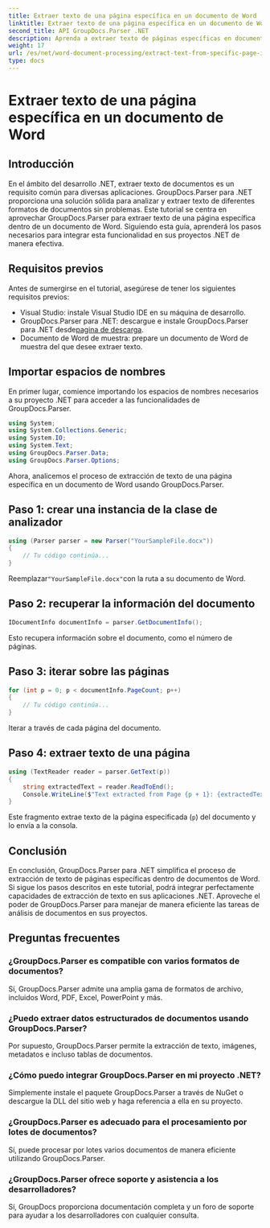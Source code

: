 ```yaml
---
title: Extraer texto de una página específica en un documento de Word
linktitle: Extraer texto de una página específica en un documento de Word
second_title: API GroupDocs.Parser .NET
description: Aprenda a extraer texto de páginas específicas en documentos de Word usando GroupDocs.Parser para .NET. Integre capacidades de extracción de texto en su .NET.
weight: 17
url: /es/net/word-document-processing/extract-text-from-specific-page-in-word-document/
type: docs
---
```

# Extraer texto de una página específica en un documento de Word

## Introducción
En el ámbito del desarrollo .NET, extraer texto de documentos es un requisito común para diversas aplicaciones. GroupDocs.Parser para .NET proporciona una solución sólida para analizar y extraer texto de diferentes formatos de documentos sin problemas. Este tutorial se centra en aprovechar GroupDocs.Parser para extraer texto de una página específica dentro de un documento de Word. Siguiendo esta guía, aprenderá los pasos necesarios para integrar esta funcionalidad en sus proyectos .NET de manera efectiva.
## Requisitos previos
Antes de sumergirse en el tutorial, asegúrese de tener los siguientes requisitos previos:
- Visual Studio: instale Visual Studio IDE en su máquina de desarrollo.
-  GroupDocs.Parser para .NET: descargue e instale GroupDocs.Parser para .NET desde[pagina de descarga](https://releases.groupdocs.com/parser/net/).
- Documento de Word de muestra: prepare un documento de Word de muestra del que desee extraer texto.

## Importar espacios de nombres
En primer lugar, comience importando los espacios de nombres necesarios a su proyecto .NET para acceder a las funcionalidades de GroupDocs.Parser.
```csharp
using System;
using System.Collections.Generic;
using System.IO;
using System.Text;
using GroupDocs.Parser.Data;
using GroupDocs.Parser.Options;
```

Ahora, analicemos el proceso de extracción de texto de una página específica en un documento de Word usando GroupDocs.Parser.
## Paso 1: crear una instancia de la clase de analizador
```csharp
using (Parser parser = new Parser("YourSampleFile.docx"))
{
    // Tu código continúa...
}
```
 Reemplazar`"YourSampleFile.docx"`con la ruta a su documento de Word.
## Paso 2: recuperar la información del documento
```csharp
IDocumentInfo documentInfo = parser.GetDocumentInfo();
```
Esto recupera información sobre el documento, como el número de páginas.
## Paso 3: iterar sobre las páginas
```csharp
for (int p = 0; p < documentInfo.PageCount; p++)
{
    // Tu código continúa...
}
```
Iterar a través de cada página del documento.
## Paso 4: extraer texto de una página
```csharp
using (TextReader reader = parser.GetText(p))
{
    string extractedText = reader.ReadToEnd();
    Console.WriteLine($"Text extracted from Page {p + 1}: {extractedText}");
}
```
Este fragmento extrae texto de la página especificada (`p`) del documento y lo envía a la consola.

## Conclusión
En conclusión, GroupDocs.Parser para .NET simplifica el proceso de extracción de texto de páginas específicas dentro de documentos de Word. Si sigue los pasos descritos en este tutorial, podrá integrar perfectamente capacidades de extracción de texto en sus aplicaciones .NET. Aproveche el poder de GroupDocs.Parser para manejar de manera eficiente las tareas de análisis de documentos en sus proyectos.

## Preguntas frecuentes
### ¿GroupDocs.Parser es compatible con varios formatos de documentos?
Sí, GroupDocs.Parser admite una amplia gama de formatos de archivo, incluidos Word, PDF, Excel, PowerPoint y más.
### ¿Puedo extraer datos estructurados de documentos usando GroupDocs.Parser?
Por supuesto, GroupDocs.Parser permite la extracción de texto, imágenes, metadatos e incluso tablas de documentos.
### ¿Cómo puedo integrar GroupDocs.Parser en mi proyecto .NET?
Simplemente instale el paquete GroupDocs.Parser a través de NuGet o descargue la DLL del sitio web y haga referencia a ella en su proyecto.
### ¿GroupDocs.Parser es adecuado para el procesamiento por lotes de documentos?
Sí, puede procesar por lotes varios documentos de manera eficiente utilizando GroupDocs.Parser.
### ¿GroupDocs.Parser ofrece soporte y asistencia a los desarrolladores?
Sí, GroupDocs proporciona documentación completa y un foro de soporte para ayudar a los desarrolladores con cualquier consulta.